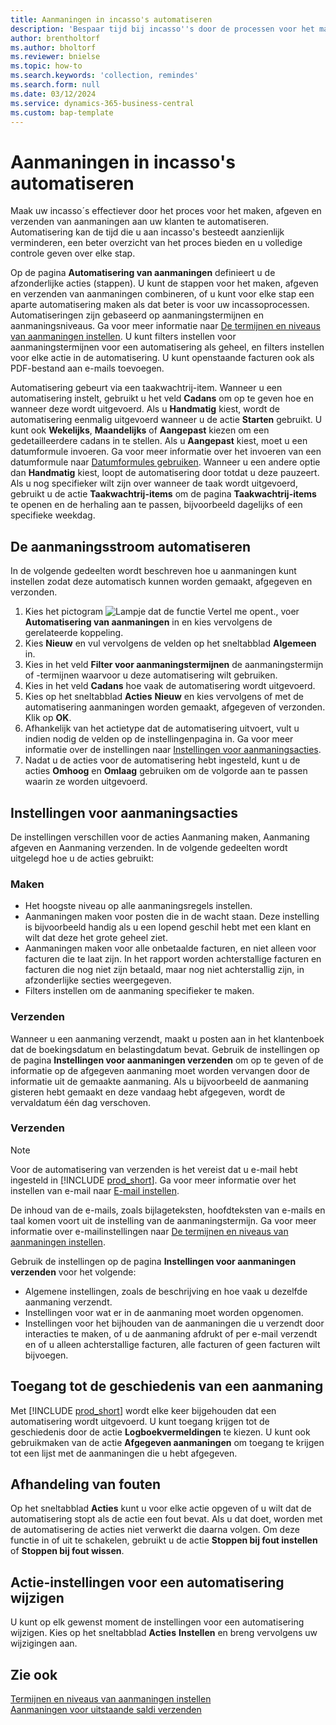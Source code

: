```yaml
---
title: Aanmaningen in incasso's automatiseren
description: 'Bespaar tijd bij incasso''s door de processen voor het maken, afgeven en verzenden van aanmaningen aan klanten te automatiseren.'
author: brentholtorf
ms.author: bholtorf
ms.reviewer: bnielse
ms.topic: how-to
ms.search.keywords: 'collection, remindes'
ms.search.form: null
ms.date: 03/12/2024
ms.service: dynamics-365-business-central
ms.custom: bap-template
---
```

# Aanmaningen in incasso's automatiseren

Maak uw incasso´s effectiever door het proces voor het maken, afgeven en verzenden van aanmaningen aan uw klanten te automatiseren. Automatisering kan de tijd die u aan incasso's besteedt aanzienlijk verminderen, een beter overzicht van het proces bieden en u volledige controle geven over elke stap.

Op de pagina **Automatisering van aanmaningen** definieert u de afzonderlijke acties (stappen). U kunt de stappen voor het maken, afgeven en verzenden van aanmaningen combineren, of u kunt voor elke stap een aparte automatisering maken als dat beter is voor uw incassoprocessen. Automatiseringen zijn gebaseerd op aanmaningstermijnen en aanmaningsniveaus. Ga voor meer informatie naar [De termijnen en niveaus van aanmaningen instellen](finance-setup-reminders.md). U kunt filters instellen voor aanmaningstermijnen voor een automatisering als geheel, en filters instellen voor elke actie in de automatisering. U kunt openstaande facturen ook als PDF-bestand aan e-mails toevoegen.

Automatisering gebeurt via een taakwachtrij-item. Wanneer u een automatisering instelt, gebruikt u het veld **Cadans** om op te geven hoe en wanneer deze wordt uitgevoerd. Als u **Handmatig** kiest, wordt de automatisering eenmalig uitgevoerd wanneer u de actie **Starten** gebruikt. U kunt ook **Wekelijks**, **Maandelijks** of **Aangepast** kiezen om een gedetailleerdere cadans in te stellen. Als u **Aangepast** kiest, moet u een datumformule invoeren. Ga voor meer informatie over het invoeren van een datumformule naar [Datumformules gebruiken](ui-enter-date-ranges.md#use-date-formulas). Wanneer u een andere optie dan **Handmatig** kiest, loopt de automatisering door totdat u deze pauzeert. Als u nog specifieker wilt zijn over wanneer de taak wordt uitgevoerd, gebruikt u de actie **Taakwachtrij-items** om de pagina **Taakwachtrij-items** te openen en de herhaling aan te passen, bijvoorbeeld dagelijks of een specifieke weekdag.

## De aanmaningsstroom automatiseren

In de volgende gedeelten wordt beschreven hoe u aanmaningen kunt instellen zodat deze automatisch kunnen worden gemaakt, afgegeven en verzonden.

1. Kies het pictogram ![Lampje dat de functie Vertel me opent.](media/ui-search/search_small.png "Vertel me wat u wilt doen"), voer **Automatisering van aanmaningen** in en kies vervolgens de gerelateerde koppeling.
1. Kies **Nieuw** en vul vervolgens de velden op het sneltabblad **Algemeen** in.
1. Kies in het veld **Filter voor aanmaningstermijnen** de aanmaningstermijn of -termijnen waarvoor u deze automatisering wilt gebruiken.
1. Kies in het veld **Cadans** hoe vaak de automatisering wordt uitgevoerd.
1. Kies op het sneltabblad **Acties** **Nieuw** en kies vervolgens of met de automatisering aanmaningen worden gemaakt, afgegeven of verzonden. Klik op **OK**.
1. Afhankelijk van het actietype dat de automatisering uitvoert, vult u indien nodig de velden op de instellingenpagina in. Ga voor meer informatie over de instellingen naar [Instellingen voor aanmaningsacties](#settings-for-reminder-actions).
1. Nadat u de acties voor de automatisering hebt ingesteld, kunt u de acties **Omhoog** en **Omlaag** gebruiken om de volgorde aan te passen waarin ze worden uitgevoerd.

## Instellingen voor aanmaningsacties

De instellingen verschillen voor de acties Aanmaning maken, Aanmaning afgeven en Aanmaning verzenden. In de volgende gedeelten wordt uitgelegd hoe u de acties gebruikt:

### Maken

* Het hoogste niveau op alle aanmaningsregels instellen.  
* Aanmaningen maken voor posten die in de wacht staan. Deze instelling is bijvoorbeeld handig als u een lopend geschil hebt met een klant en wilt dat deze het grote geheel ziet.
* Aanmaningen maken voor alle onbetaalde facturen, en niet alleen voor facturen die te laat zijn. In het rapport worden achterstallige facturen en facturen die nog niet zijn betaald, maar nog niet achterstallig zijn, in afzonderlijke secties weergegeven.
* Filters instellen om de aanmaning specifieker te maken.

### Verzenden

Wanneer u een aanmaning verzendt, maakt u posten aan in het klantenboek dat de boekingsdatum en belastingdatum bevat. Gebruik de instellingen op de pagina **Instellingen voor aanmaningen verzenden** om op te geven of de informatie op de afgegeven aanmaning moet worden vervangen door de informatie uit de gemaakte aanmaning. Als u bijvoorbeeld de aanmaning gisteren hebt gemaakt en deze vandaag hebt afgegeven, wordt de vervaldatum één dag verschoven.

### Verzenden

> [!NOTE]
> Voor de automatisering van verzenden is het vereist dat u e-mail hebt ingesteld in [!INCLUDE [prod_short](includes/prod_short.md)]. Ga voor meer informatie over het instellen van e-mail naar [E-mail instellen](admin-how-setup-email.md).

De inhoud van de e-mails, zoals bijlageteksten, hoofdteksten van e-mails en taal komen voort uit de instelling van de aanmaningstermijn. Ga voor meer informatie over e-mailinstellingen naar [De termijnen en niveaus van aanmaningen instellen](finance-setup-reminders.md).

Gebruik de instellingen op de pagina **Instellingen voor aanmaningen verzenden** voor het volgende:

* Algemene instellingen, zoals de beschrijving en hoe vaak u dezelfde aanmaning verzendt.
* Instellingen voor wat er in de aanmaning moet worden opgenomen.
* Instellingen voor het bijhouden van de aanmaningen die u verzendt door interacties te maken, of u de aanmaning afdrukt of per e-mail verzendt en of u alleen achterstallige facturen, alle facturen of geen facturen wilt bijvoegen. 

## Toegang tot de geschiedenis van een aanmaning

Met [!INCLUDE [prod_short](includes/prod_short.md)] wordt elke keer bijgehouden dat een automatisering wordt uitgevoerd. U kunt toegang krijgen tot de geschiedenis door de actie **Logboekvermeldingen** te kiezen. U kunt ook gebruikmaken van de actie **Afgegeven aanmaningen** om toegang te krijgen tot een lijst met de aanmaningen die u hebt afgegeven.

## Afhandeling van fouten

Op het sneltabblad **Acties** kunt u voor elke actie opgeven of u wilt dat de automatisering stopt als de actie een fout bevat. Als u dat doet, worden met de automatisering de acties niet verwerkt die daarna volgen. Om deze functie in of uit te schakelen, gebruikt u de actie **Stoppen bij fout instellen** of **Stoppen bij fout wissen**.

## Actie-instellingen voor een automatisering wijzigen

U kunt op elk gewenst moment de instellingen voor een automatisering wijzigen. Kies op het sneltabblad **Acties** **Instellen** en breng vervolgens uw wijzigingen aan.

## Zie ook

[Termijnen en niveaus van aanmaningen instellen](finance-setup-reminders.md)  
[Aanmaningen voor uitstaande saldi verzenden](receivables-send-reminders.md)  
